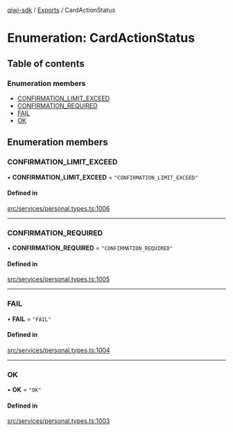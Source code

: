 [qiwi-sdk](../README.md) / [Exports](../modules.md) / CardActionStatus

# Enumeration: CardActionStatus

## Table of contents

### Enumeration members

- [CONFIRMATION\_LIMIT\_EXCEED](CardActionStatus.md#confirmation_limit_exceed)
- [CONFIRMATION\_REQUIRED](CardActionStatus.md#confirmation_required)
- [FAIL](CardActionStatus.md#fail)
- [OK](CardActionStatus.md#ok)

## Enumeration members

### CONFIRMATION\_LIMIT\_EXCEED

• **CONFIRMATION\_LIMIT\_EXCEED** = `"CONFIRMATION_LIMIT_EXCEED"`

#### Defined in

[src/services/personal.types.ts:1006](https://github.com/AlexXanderGrib/node-qiwi-sdk/blob/7f9d430/src/services/personal.types.ts#L1006)

___

### CONFIRMATION\_REQUIRED

• **CONFIRMATION\_REQUIRED** = `"CONFIRMATION_REQUIRED"`

#### Defined in

[src/services/personal.types.ts:1005](https://github.com/AlexXanderGrib/node-qiwi-sdk/blob/7f9d430/src/services/personal.types.ts#L1005)

___

### FAIL

• **FAIL** = `"FAIL"`

#### Defined in

[src/services/personal.types.ts:1004](https://github.com/AlexXanderGrib/node-qiwi-sdk/blob/7f9d430/src/services/personal.types.ts#L1004)

___

### OK

• **OK** = `"OK"`

#### Defined in

[src/services/personal.types.ts:1003](https://github.com/AlexXanderGrib/node-qiwi-sdk/blob/7f9d430/src/services/personal.types.ts#L1003)
